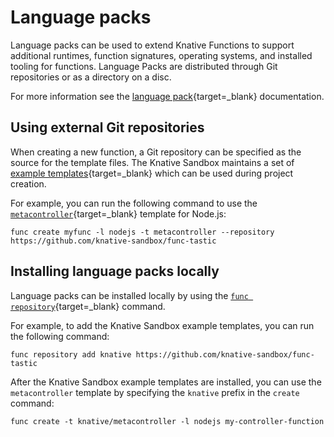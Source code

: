 # Language packs

Language packs can be used to extend Knative Functions to support additional runtimes, function signatures, operating systems, and installed tooling for functions. Language Packs are distributed through Git repositories or as a directory on a disc.

For more information see the [language pack](https://github.com/knative/func/blob/main/docs/language-pack-providers/language-pack-contract.md){target=_blank} documentation.

## Using external Git repositories

When creating a new function, a Git repository can be specified as the source
for the template files. The Knative Sandbox maintains a set of [example templates](https://github.com/knative-sandbox/func-tastic){target=_blank} which can be used during project creation.

For example, you can run the following command to use the [`metacontroller`](https://metacontroller.github.io/metacontroller/){target=_blank} template for Node.js:

```{ .console }
func create myfunc -l nodejs -t metacontroller --repository https://github.com/knative-sandbox/func-tastic
```

## Installing language packs locally

Language packs can be installed locally by using the [`func repository`](https://github.com/knative/func/blob/main/docs/reference/func_repository.md){target=_blank} command.

For example, to add the Knative Sandbox example templates, you can run the following command:

```{ .console }
func repository add knative https://github.com/knative-sandbox/func-tastic
```

After the Knative Sandbox example templates are installed, you can use the `metacontroller` template by specifying the `knative` prefix in the `create` command:

```{ .console }
func create -t knative/metacontroller -l nodejs my-controller-function
```

